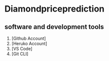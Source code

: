 # Diamondpriceprediction

## software and development tools

1. [Github Account]
2. [Heruko Account]
3. [VS Code]
4. [Git CLI]